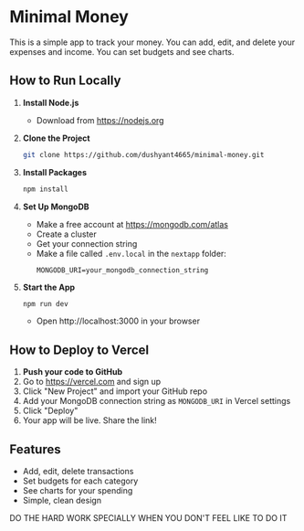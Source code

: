 # Minimal Money

This is a simple app to track your money. You can add, edit, and delete your expenses and income. You can set budgets and see charts.

## How to Run Locally

1. **Install Node.js**
   - Download from https://nodejs.org

2. **Clone the Project**
   ```bash
   git clone https://github.com/dushyant4665/minimal-money.git
   ```

3. **Install Packages**
   ```bash
   npm install
   ```

4. **Set Up MongoDB**
   - Make a free account at https://mongodb.com/atlas
   - Create a cluster
   - Get your connection string
   - Make a file called `.env.local` in the `nextapp` folder:
     ```env
     MONGODB_URI=your_mongodb_connection_string
     ```

5. **Start the App**
   ```bash
   npm run dev
   ```
   - Open http://localhost:3000 in your browser

## How to Deploy to Vercel

1. **Push your code to GitHub**
2. Go to https://vercel.com and sign up
3. Click "New Project" and import your GitHub repo
4. Add your MongoDB connection string as `MONGODB_URI` in Vercel settings
5. Click "Deploy"
6. Your app will be live. Share the link!

## Features
- Add, edit, delete transactions
- Set budgets for each category
- See charts for your spending
- Simple, clean design

DO THE HARD WORK SPECIALLY WHEN YOU DON'T FEEL LIKE TO DO IT

